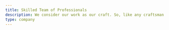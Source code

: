 ```yaml
---
title: Skilled Team of Professionals
description: We consider our work as our craft. So, like any craftsman we keep on improving the quality of our work to meet the client and user satisfaction.
type: company
---
```

